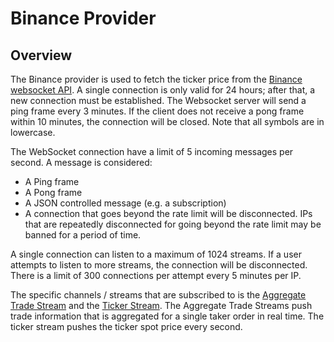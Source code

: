 # Binance Provider

## Overview

The Binance provider is used to fetch the ticker price from the [Binance websocket API](https://developers.binance.com/docs/binance-spot-api-docs/web-socket-streams). A single connection is only valid for 24 hours; after that, a new connection must be established. The Websocket server will send a ping frame every 3 minutes. If the client does not receive a pong frame within 10 minutes, the connection will be closed. Note that all symbols are in lowercase.

The WebSocket connection have a limit of 5 incoming messages per second. A message is considered:

* A Ping frame
* A Pong frame
* A JSON controlled message (e.g. a subscription)
* A connection that goes beyond the rate limit will be disconnected. IPs that are repeatedly disconnected for going beyond the rate limit may be banned for a period of time.

A single connection can listen to a maximum of 1024 streams. If a user attempts to listen to more streams, the connection will be disconnected. There is a limit of 300 connections per attempt every 5 minutes per IP.

The specific channels / streams that are subscribed to is the [Aggregate Trade Stream](https://developers.binance.com/docs/binance-spot-api-docs/web-socket-streams#aggregate-trade-streams) and the [Ticker Stream](,i). The Aggregate Trade Streams push trade information that is aggregated for a single taker order in real time. The ticker stream pushes the ticker spot price every second.
